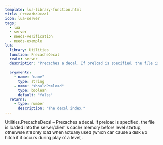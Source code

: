 ```yaml
---
template: lua-library-function.html
title: PrecacheDecal
icon: lua-server
tags:
  - lua
  - server
  - needs-verification
  - needs-example
lua:
  library: Utilities
  function: PrecacheDecal
  realm: server
  description: "Precaches a decal. If preload is specified, the file is loaded into the server/client's cache memory before level startup, otherwise it'll only load when actually used (which can cause a disk i/o hitch if it occurs during play of a level)."
  
  arguments:
    - name: "name"
      type: string
    - name: "shouldPreload"
      type: boolean
      default: "false"
  returns:
    - type: number
      description: "The decal index."
---
```


<div class="lua__search__keywords">
Utilities.PrecacheDecal &#x2013; Precaches a decal. If preload is specified, the file is loaded into the server/client's cache memory before level startup, otherwise it'll only load when actually used (which can cause a disk i/o hitch if it occurs during play of a level).
</div>
